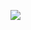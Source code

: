 ![](https://github.com/DiegoAlexanderGomezLeal/practicaModeladoEnCaja/blob/ejercicio_5/storage/img/enunciado_5.png)